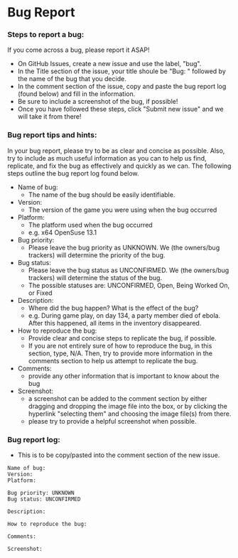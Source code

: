 # Bug Report

### Steps to report a bug: 

If you come across a bug, please report it ASAP!
- On GitHub Issues, create a new issue and use the label, "bug".
- In the Title section of the issue, your title shoule be "Bug: " followed by the name of the bug that you decide.
- In the comment section of the issue, copy and paste the bug report log (found below) and fill in the information.
- Be sure to include a screenshot of the bug, if possible!
- Once you have followed these steps, click "Submit new issue" and we will take it from there!

### Bug report tips and hints:

In your bug report, please try to be as clear and concise as possible.
Also, try to include as much useful information as you can to help us find, replicate, and fix the bug as effectively and quickly as we can.
The following steps outline the bug report log found below.
- Name of bug:
	* The name of the bug should be easily identifiable.
- Version:
	* The version of the game you were using when the bug occurred
- Platform:
	* The platform used when the bug occurred
	* e.g. x64 OpenSuse 13.1
- Bug priority:
	* Please leave the bug priority as UNKNOWN. We (the owners/bug trackers) will determine the priority of the bug.
- Bug status:
	* Please leave the bug status as UNCONFIRMED. We (the owners/bug trackers) will determine the status of the bug.
	* The possible statuses are: UNCONFIRMED, Open, Being Worked On, or Fixed
- Description: 
	* Where did the bug happen? What is the effect of the bug?
	* e.g. During game play, on day 134, a party member died of ebola. After this happened, all items in the inventory disappeared.
- How to reproduce the bug:
	* Provide clear and concise steps to replicate the bug, if possible.
	* If you are not entirely sure of how to reproduce the bug, in this section, type, N/A. Then, try to provide more information in the comments section to help us attempt to replicate the bug.
- Comments:
	* provide any other information that is important to know about the bug
- Screenshot:
	* a screenshot can be added to the comment section by either dragging and dropping the image file into the box, or by clicking the hyperlink "selecting them" and choosing the image file(s) from there.
	* please try to provide a helpful screenshot when possible.
    
### Bug report log:

- This is to be copy/pasted into the comment section of the new issue.

```
Name of bug:
Version:
Platform:

Bug priority: UNKNOWN
Bug status: UNCONFIRMED

Description:

How to reproduce the bug:

Comments:

Screenshot:

```
